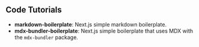 ## Code Tutorials

- **markdown-boilerplate**: Next.js simple markdown boilerplate.
- **mdx-bundler-boilerplate**: Next.js simple boilerplate that uses MDX with the `mdx-bundler` package.